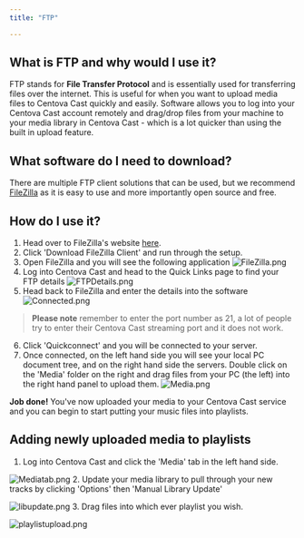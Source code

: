 ```yaml
---
title: "FTP"

---
```


## What is FTP and why would I use it?

FTP stands for **File Transfer Protocol** and is essentially used for transferring files over the internet. This is useful for when you want to upload media files to Centova Cast quickly and easily. Software allows you to log into your Centova Cast account remotely and drag/drop files from your machine to your media library in Centova Cast - which is a lot quicker than using the built in upload feature.

## What software do I need to download?

There are multiple FTP client solutions that can be used, but we recommend [FileZilla](https://filezilla-project.org/) as it is easy to use and more importantly open source and free.

## How do I use it?

1. Head over to FileZilla's website [here](https://filezilla-project.org/).
2. Click 'Download FileZilla Client' and run through the setup.
3. Open FileZilla and you will see the following application
![FileZilla.png](https://i.imgur.com/nUbPQDD.png) 
4. Log into Centova Cast and head to the Quick Links page to find your FTP details
![FTPDetails.png](https://i.imgur.com/oA9u16b.png)
5. Head back to FileZilla and enter the details into the software
![Connected.png](https://i.imgur.com/tz2Dty6.png)
> **Please note**
> remember to enter the port number as 21, a lot of people try to enter their Centova Cast streaming port and it does not work.
6. Click 'Quickconnect' and you will be connected to your server.
7. Once connected, on the left hand side you will see your local PC document tree, and on the right hand side the servers. Double click on the 'Media' folder on the right and drag files from your PC (the left) into the right hand panel to upload them.
![Media.png](https://i.imgur.com/fSkh31J.png)

**Job done!** You've now uploaded your media to your Centova Cast service and you can begin to start putting your music files into playlists. 

## Adding newly uploaded media to playlists

1. Log into Centova Cast and click the 'Media' tab in the left hand side.

![Mediatab.png](https://i.imgur.com/DmfboLu.png)
2. Update your media library to pull through your new tracks by clicking 'Options' then 'Manual Library Update'

![libupdate.png](https://i.imgur.com/rRHuS76.png)
3. Drag files into which ever playlist you wish.

![playlistupload.png](https://i.imgur.com/BbPcGRe.png)
